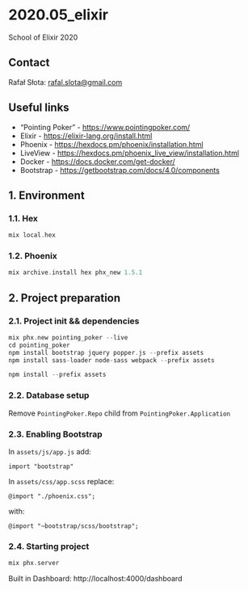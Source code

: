 # 2020.05_elixir
School of Elixir 2020

## Contact

Rafał Słota: <rafal.slota@gmail.com>

## Useful links

* “Pointing Poker” - https://www.pointingpoker.com/
* Elixir - https://elixir-lang.org/install.html
* Phoenix - https://hexdocs.pm/phoenix/installation.html
* LiveView - https://hexdocs.pm/phoenix_live_view/installation.html
* Docker - https://docs.docker.com/get-docker/
* Bootstrap - https://getbootstrap.com/docs/4.0/components


## 1. Environment

### 1.1. Hex

```elixir
mix local.hex
```

### 1.2. Phoenix

```elixir
mix archive.install hex phx_new 1.5.1
```

## 2. Project preparation

### 2.1. Project init && dependencies

```elixir
mix phx.new pointing_poker --live
cd pointing_poker
npm install bootstrap jquery popper.js --prefix assets
npm install sass-loader node-sass webpack --prefix assets

npm install --prefix assets
```

### 2.2. Database setup

Remove `PointingPoker.Repo` child from `PointingPoker.Application`

### 2.3. Enabling Bootstrap

In `assets/js/app.js` add:

```
import "bootstrap"
```

In `assets/css/app.scss` replace:

```
@import "./phoenix.css";
```

with:

```
@import "~bootstrap/scss/bootstrap";
```

### 2.4. Starting project

```elixir
mix phx.server
```

Built in Dashboard: http://localhost:4000/dashboard
